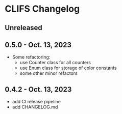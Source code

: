 # CLIFS Changelog

## Unreleased 


## 0.5.0 - Oct. 13, 2023

- Some refactoring:
  - use Counter class for all counters
  - use Enum class for storage of color constants
  - some other minor refactors

## 0.4.2 - Oct. 13, 2023

- add CI release pipeline
- add CHANGELOG.md
